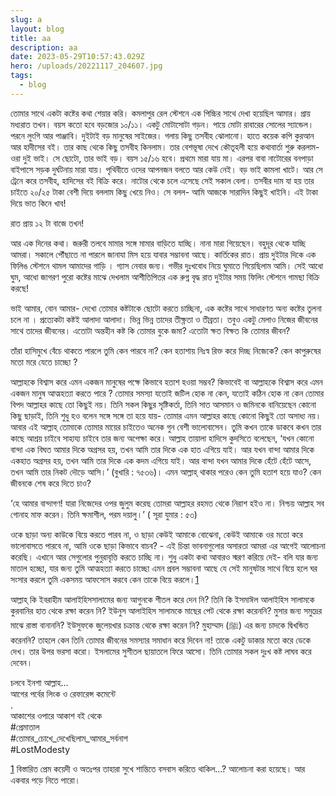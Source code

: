 ```yaml
---
slug: a
layout: blog
title: aa
description: aa
date: 2023-05-29T10:57:43.029Z
hero: /uploads/20221117_204607.jpg
tags:
  - blog
---
```

তোমার সাথে একটা কষ্টের কথা শেয়ার করি। কমলাপুর রেল স্টেশনে এক পিচ্চির সাথে দেখা হয়েছিল আমার। প্রায় মধ্যরাত তখন। বয়স কতো হবে বড়জোর ১০/১১। একটু মোটাসোটা গড়ন। পায়ে মোটা রাবারের সোলের স্যান্ডেল। পরনে লুংগি আর পাঞ্জাবি। দুইটাই বড় মানুষের সাইজের। গলায় কিছু তসবীহ ঝোলানো। হাতে কয়েক কপি কুরআন আর হাদীসের বই। তার কাছ থেকে কিছু তসবীহ কিনলাম। তার বেশভূষা দেখে কৌতূহলী হয়ে কথাবার্তা শুরু করলাম- ওরা দুই ভাই। সে ছোটো, তার ভাই বড়। বয়স ১৫/১৬ হবে। প্রথমে মারা যায় মা। এরপর বাবা নাটোরের বনপাড়া বাইপাসে সড়ক দুর্ঘটনায় মারা যায়। পৃথিবীতে ওদের আপনজন বলতে আর কেউ নেই। বড় ভাই কামলা খাটে। আর সে ট্রেনে করে তসবীহ, হাদিসের বই বিক্রি করে। নাটোর থেকে চলে এসেছে সেই সকাল বেলা। তসবীর দাম যা হয় তার চাইতে ২০/২৫ টাকা বেশী দিয়ে বললাম কিছু খেয়ে নিও। সে বলল- আমি আজকে সারাদিন কিছুই খাইনি। এই টাকা দিয়ে ভাত কিনে খাব!

রাত প্রায় ১২ টা বাজে তখন!

আর এক দিনের কথা। জরুরী তলবে মামার সঙ্গে মামার বাড়িতে যাচ্ছি। নানা মারা গিয়েছেন। বহুদূর থেকে যাচ্ছি আমরা। সকালে পৌঁছাতে না পারলে জানাযা মিস হয়ে যাবার সম্ভাবনা আছে। কার্তিকের রাত। প্রায় দুইটার দিকে এক ফিলিঙ স্টেশনে থামল আমাদের গাড়ি । গ্যাস নেবার জন্য। গভীর দুঃখবোধ নিয়ে ঘুমাতে গিয়েছিলাম আমি। সেই আধো ঘুম, আধো জাগরণ পুরো কষ্টের মাঝে দেখলাম আশীতিপিতর এক রুগ্ন বৃদ্ধ রাত দুইটার সময় ফিলিং স্টেশনে গামছা বিক্রি করছে!

ভাই আমার, বোন আমার- দেখো তোমার কষ্টটাকে ছোটো করতে চাচ্ছিনা, এক কষ্টের সাথে সাধারণত অন্য কষ্টের তুলনা চলে না । প্রত্যেকটা কষ্টই আলাদা আলাদা। ভিন্ন ভিন্ন তাদের তীক্ষ্ণতা ও তীব্রতা। তবুও একটু মেলাও নিজের জীবনের সাথে তাদের জীবনের। এতোটা অন্তহীন কষ্ট কি তোমার বুকে জমা? এতোটা ক্ষত বিক্ষত কি তোমার জীবন?

তাঁরা হাসিমুখে বেঁচে থাকতে পারলে তুমি কেন পারবে না? কেন হতাশায় নিঃস্ব রিক্ত করে দিচ্ছ নিজেকে? কেন কাপুরুষের মতো মরে যেতে চাচ্ছো ?

আল্লাহকে বিশ্বাস করে এমন একজন মানুষের পক্ষে কিভাবে হতাশ হওয়া সম্ভব? কিভাবেই বা আল্লাহকে বিশ্বাস করে এমন একজন মানুষ আত্মহত্যা করতে পারে ? তোমার সমস্যা যতোই জটিল হোক না কেন, যতোই কঠিন হোক না কেন তোমার বিপদ আল্লাহর কাছে তো কিছুই নয়।‌ তিনি সকল কিছুর সৃষ্টিকর্তা, তিনি সাত আসমান ও জমিনকে বানিয়েছেন কোনো কিছু ছাড়াই, তিনি শুধু হও বলেন সঙ্গে সঙ্গে তা হয়ে যায়- তোমার এমন আল্লাহর কাছে কোনো কিছুই তো অসাধ্য নয়। আবার এই আল্লাহ্‌ তোমাকে তোমার মায়ের চাইতেও অনেক গুন বেশী ভালোবাসেন। তুমি কখন তাকে ডাকবে কখন তার কাছে আশ্রয় চাইবে সাহায্য চাইবে তার জন্য অপেক্ষা করে। আল্লাহ তায়ালা হাদিসে কুদসিতে বলেছেন, ‘যখন কোনো বান্দা এক বিঘত আমার দিকে অগ্রসর হয়, তখন আমি তার দিকে এক হাত এগিয়ে যাই। আর যখন বান্দা আমার দিকে একহাত অগ্রসর হয়, তখন আমি তার দিকে এক কদম এগিয়ে যাই। আর বান্দা যখন আমার দিকে হেঁটে হেঁটে আসে, তখন আমি তার নিকট দৌড়ে আসি।’ (বুখারি : ৭৫৩৬)। এমন আল্লাহ্‌ থাকার পরেও কেন তুমি হতাশ হয়ে যাও? কেন জীবনকে শেষ করে দিতে চাও?

‘হে আমার বান্দাগণ! যারা নিজেদের ওপর জুলুম করেছ তোমরা আল্লাহর রহমত থেকে নিরাশ হইও না। নিশ্চয় আল্লাহ সব গোনাহ মাফ করেন। তিনি ক্ষমাশীল, পরম দয়ালু।’ ( সূরা যুমার : ৫৩)



ওকে ছাড়া অন্য কাউকে বিয়ে করতে পারব না, ও ছাড়া কেউই আমাকে বোঝেনা, কেউই আমাকে ওর মতো করে ভালোবাসতে পারবে না, আমি ওকে ছাড়া কিভাবে বাচব? - এই চিন্তা ভাবনাগুলোর অসারতা আমরা এর আগেই আলোচনা করেছি। এখানে আর সেগুলোর পুনুরাবৃত্তি করতে চাচ্ছি না। শুধু একটা কথা আবারও স্মরণ করিয়ে দেই- বলি যার জন্য মাতাল হচ্ছো, যার জন্য তুমি আত্মহত্যা করতে চাচ্ছো এমন প্রবল সম্ভাবনা আছে যে সেই মানুষটার সাথে বিয়ে হলে ঘর সংসার করলে তুমি একসময় আফসোস করবে কেন তাকে বিয়ে করলে।[1](#sdfootnote1sym)

আল্লাহ্‌ কি ইবরাহীম আলাইহিসসালামের জন্য আগুনকে শীতল করে দেন নি? তিনি কি ইসমাঈল আলাইহিস সালামকে কুরবানির হাত থেকে রক্ষা করেন নি? ইউনুস আলাইহিস সালামকে মাছের পেট থেকে রক্ষা করেননি? মুসার জন্য সমুদ্রের মাঝে রাস্তা বানাননি? ইউসুফকে জুলেয়খার চক্রান্ত থেকে রক্ষা করেন নি? মুহাম্মাদ (ﷺ) এর জন্য চাদকে দ্বিখন্ডিত করেননি? তাহলে কেন তিনি তোমার জীবনের সমস্যার সমাধান করে দিবেন না! তাকে একটু ডাকার মতো করে ডেকে দেখ। তার উপর ভরসা করো। ইসলামের সুশীতল ছায়াতলে ফিরে আসো। তিনি তোমার সকল দুঃখ কষ্ট লাঘব করে দেবেন।



[](<>)চলবে ইনশা আল্লাহ…\
আগের পর্বের লিংক ও রেফারেন্স কমেন্টে\
.\
আকাশের ওপারে আকাশ বই থেকে\
#প্রেমাতাল\
#তোমার\_চোখে\_দেখেছিলাম\_আমার\_সর্বনাশ\
#LostModesty

[1](#sdfootnote1anc) বিস্তারিত প্রেম কয়েদী ও অতঃপর তাহারা সুখে শান্তিতে বসবাস করিতে থাকিল…? আলোচনা করা হয়েছে। আর একবার পড়ে নিতে পারো।